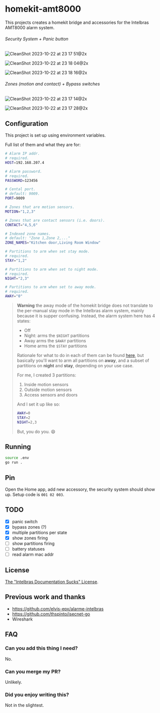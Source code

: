 # homekit-amt8000

This projects creates a homekit bridge and accessories for the Intelbras AMT8000
alarm system.

###### Security System + Panic button

![CleanShot 2023-10-22 at 23 17 51@2x](https://github.com/caarlos0/homekit-amt8000/assets/245435/9413ad39-24d7-43be-b2a5-e602453a2084)

![CleanShot 2023-10-22 at 23 18 04@2x](https://github.com/caarlos0/homekit-amt8000/assets/245435/de9222ce-0fac-4640-921a-bd55796ed311)

![CleanShot 2023-10-22 at 23 18 16@2x](https://github.com/caarlos0/homekit-amt8000/assets/245435/304b1428-ddd2-4f4a-896e-c648e3388e12)


###### Zones (motion and contact) + Bypass switches

![CleanShot 2023-10-22 at 23 17 14@2x](https://github.com/caarlos0/homekit-amt8000/assets/245435/f6ea5419-3161-4463-9557-fc02cdd96a52)

![CleanShot 2023-10-22 at 23 17 28@2x](https://github.com/caarlos0/homekit-amt8000/assets/245435/a0ef7ef4-8102-4707-a124-e9921bb8aeef)



## Configuration

This project is set up using environment variables.

Full list of them and what they are for:

```sh
# Alarm IP addr.
# required.
HOST=192.168.207.4

# Alarm password.
# required.
PASSWORD=123456

# Cental port.
# default: 9009.
PORT=9009

# Zones that are motion sensors.
MOTION="1,2,3"

# Zones that are contact sensors (i.e. doors).
CONTACT="4,5,6"

# Indexed zone names.
# default: "Zone 1,Zone 2,..."
ZONE_NAMES="Kitchen door,Living Room Window"

# Partitions to arm when set stay mode.
# required.
STAY="1,2"

# Partitions to arm when set to night mode.
# required.
NIGHT="2,3"

# Partitions to arm when set to away mode.
# required.
AWAY="0"
```

> **Warning**
> the away mode of the homekit bridge does not translate to the per-manual
> stay mode in the Intelbras alarm system, mainly because it is supper confusing.
> Instead, the alarm system here has 4 states:
>
> - Off
> - Night: arms the `$NIGHT` partitions
> - Away arms the `$AWAY` partitions
> - Home arms the `$STAY` partitions
>
> Rationale for what to do in each of them can be found
> [here](https://www.commandone.com/what-is-the-difference-between-stay-away-and-night-home-alarm-activation-modes/),
> but basically you'll want to arm all partitions on **away**, and a subset of
> partitions on **night** and **stay**, depending on your use case.
>
> For me, I created 3 partitions:
>
> 1. Inside motion sensors
> 2. Outside motion sensors
> 3. Access sensors and doors
>
> And I set it up like so:
>
> ```sh
> AWAY=0
> STAY=2
> NIGHT=2,3
> ```
>
> But, you do you. 😄

## Running

```bash
source .env
go run .
```

## Pin

Open the Home app, add new accessory, the security system should show up.
Setup code is `001 02 003`.

## TODO

- [x] panic switch
- [x] bypass zones (?)
- [x] multiple partitions per state
- [x] show zones firing
- [ ] show partitions firing
- [ ] battery statuses
- [ ] read alarm mac addr

## License

[The "Intelbras Documentation Sucks" License](./LICENSE.md).

## Previous work and thanks

- https://github.com/elvis-epx/alarme-intelbras
- https://github.com/thspinto/isecnet-go
- Wireshark

## FAQ

### Can you add this thing I need?

No.

### Can you merge my PR?

Unlikely.

### Did you enjoy writing this?

Not in the slightest.
